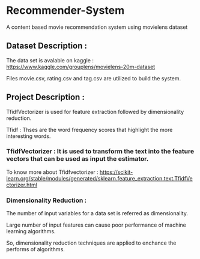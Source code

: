 # Recommender-System
A content based movie recommendation system using movielens dataset

## Dataset Description :

   The data set is avalable on kaggle : https://www.kaggle.com/grouplens/movielens-20m-dataset
   
   Files movie.csv, rating.csv and tag.csv are utilized to build the system.
   
## Project Description :

   TfidfVectorizer is used for feature extraction followed by dimensionality reduction.
   
   Tfidf : Thses are the word frequency scores that highlight the more interesting words.
   
   ### TfidfVectorizer : It is used to transform the text into the feature vectors that can be used as input the estimator.
   
   To know more about Tfidfvectorizer : https://scikit-learn.org/stable/modules/generated/sklearn.feature_extraction.text.TfidfVectorizer.html
   
   ### Dimensionality Reduction :
   
   The number of input variables for a data set is referred as dimensionality.
   
   Large number of input features can cause poor performance of machine learning algorithms.
   
   So, dimensionality reduction techniques are applied to enchance the performs of algorithms.

